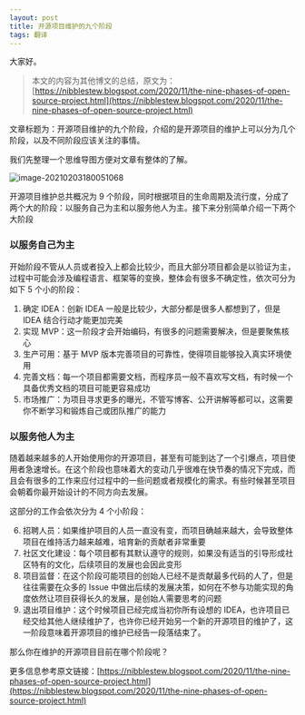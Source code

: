 ```yaml
---
layout: post
title: 开源项目维护的九个阶段
tags: 翻译
---
```


大家好。

> 本文的内容为其他博文的总结，原文为：[https://nibblestew.blogspot.com/2020/11/the-nine-phases-of-open-source-project.html](https://nibblestew.blogspot.com/2020/11/the-nine-phases-of-open-source-project.html)

文章标题为：开源项目维护的九个阶段，介绍的是开源项目的维护上可以分为几个阶段，以及不同阶段应该关注的事情。

我们先整理一个思维导图方便对文章有整体的了解。

![image-20210203180051068](https://7465-test-3c9b5e-books-1301492295.tcb.qcloud.la/images/compress_image-20210203180051068.png)

开源项目维护总共概况为 9 个阶段，同时根据项目的生命周期及流行度，分成了两个大的阶段：以服务自己为主和以服务他人为主。接下来分别简单介绍一下两个大阶段

### 以服务自己为主

开始阶段不管从人员或者投入上都会比较少，而且大部分项目都会是以验证为主，过程中可能会涉及编程语言、框架等的变换，整体会有很多不确定性，依次可分为如下 5 个小的阶段：

1. 确定 IDEA：创新 IDEA 一般是比较少，大部分都是很多人都想到了，但是 IDEA 结合行动才能更加完美
2. 实现 MVP：这一阶段才会开始编码，有很多的问题需要解决，但是要聚焦核心
3. 生产可用：基于 MVP 版本完善项目的可靠性，使得项目能够投入真实环境使用
4. 完善文档：每一个项目都需要文档，而程序员一般不喜欢写文档，有时候一个具备优秀文档的项目可能更容易成功
5. 市场推广：为项目寻求更多的曝光，不管写博客、公开讲解等都可以，这需要你不断学习和锻炼自己或团队推广的能力



### 以服务他人为主

随着越来越多的人开始使用你的开源项目，甚至有可能到达了一个引爆点，项目使用者急速增长。在这个阶段也意味着大的变动几乎很难在快节奏的情况下完成，而且会有很多的工作来应付过程中的一些问题或者规模化的需求。有些时候甚至项目会朝着你最开始设计的不同方向去发展。

这部分的工作会依次分为 4 个小阶段：

6. 招聘人员：如果维护项目的人员一直没有变，而项目确越来越大，会导致整体项目在维持活力越来越难，培育新的贡献者非常重要
7. 社区文化建设：每个项目都有其默认遵守的规则，如果没有适当的引导形成社区特有的文化，后续项目的发展也会因此变形
8. 项目监督：在这个阶段可能项目的创始人已经不是贡献最多代码的人了，但是往往需要在众多的 Issue 中做出后续的发展决策，如何在不参与功能实现的角度依然让项目获得长久的发展，是创始人需要思考的问题
9. 退出项目维护：这个时候项目已经完成当初你所有设想的 IDEA，也许项目已经交给其他人继续维护了，也许你已经开始另一个新的开源项目的维护了，这一阶段意味着开源项目的维护已经告一段落结束了。

那么你在维护的开源项目目前在哪个阶段呢？

更多信息参考原文链接：[https://nibblestew.blogspot.com/2020/11/the-nine-phases-of-open-source-project.html](https://nibblestew.blogspot.com/2020/11/the-nine-phases-of-open-source-project.html)
